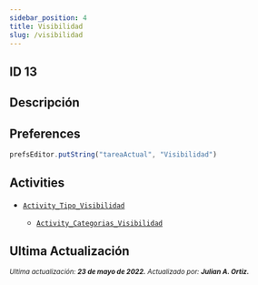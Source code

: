```yaml
---
sidebar_position: 4
title: Visibilidad
slug: /visibilidad
---
```


## ID 13

## Descripción

## Preferences

```js
prefsEditor.putString("tareaActual", "Visibilidad")
```

## Activities

- [```Activity_Tipo_Visibilidad```](./../activities/Activity_Tipo_Visibilidad.md)

    - [```Activity_Categorias_Visibilidad```](./../activities/Activity_Categorias_Visibilidad.md)

## Ultima Actualización

<div class="ultima-actualizacion">
  <small>
    <i>
      Ultima actualización:
      <b> 23 de mayo de 2022.</b>
    </i>
  </small>

  <small>
    <i>
      Actualizado por:
      <b> Julian A. Ortiz.</b>
    </i>
  </small>
</div>